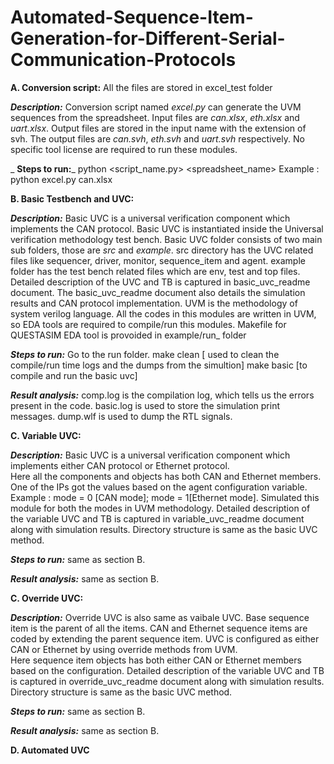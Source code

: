 # Automated-Sequence-Item-Generation-for-Different-Serial-Communication-Protocols

**A. Conversion script:** All the files are stored in excel_test folder

  _**Description:**_
    Conversion script named _excel.py_ can generate the UVM sequences from the spreadsheet.
    Input files are _can.xlsx_, _eth.xlsx_ and _uart.xlsx_.
    Output files are stored in the input name with the extension of svh. The output files are _can.svh_, _eth.svh_ and _uart.svh_ respectively.
    No specific tool license are required to run these modules.
    
_  **Steps to run:**_
    python <script_name.py> <spreadsheet_name>
    Example : python excel.py can.xlsx
  
**B. Basic Testbench and UVC:**

  _**Description:**_
     Basic UVC is  a universal verification component which implements the CAN protocol. Basic UVC is instantiated inside the Universal verification methodology test bench. 
     Basic UVC folder consists of two main sub folders, those are _src_ and _example_. src directory has the UVC related files like sequencer, driver, monitor, sequence_item and agent.
     example folder has the test bench related files which are env, test and top files. 
     Detailed description of the UVC and TB is captured in basic_uvc_readme document. The basic_uvc_readme document also details the simulation results and CAN protocol implementation.
     UVM is the methodology of system verilog language. All the codes in this modules are written in UVM, so EDA tools are required to compile/run this modules.
     Makefile for QUESTASIM EDA tool is provoided in example/run_ folder
     
  _**Steps to run:**_
      Go to the run folder. 
      make clean [ used to clean the compile/run time logs and the dumps from the simultion]
      make basic [to compile and run the basic uvc]
      
   _**Result analysis:**_
      comp.log is the compilation log, which tells us the errors present in the code.
      basic.log is used to store the simulation print messages.
      dump.wlf is used to dump the RTL signals.   

  **C. Variable UVC:**

  _**Description:**_
     Basic UVC is  a universal verification component which implements either CAN protocol or Ethernet protocol.  
     Here all the components and objects has both CAN and Ethernet members.
     One of the IPs got the values based on the agent configuration variable.
     Example : mode = 0 [CAN mode]; mode = 1[Ethernet mode].
     Simulated this module for both the modes in UVM methodology. 
     Detailed description of the variable UVC and TB is captured in variable_uvc_readme document along with simulation results. 
     Directory structure is same as the basic UVC method.
     
  _**Steps to run:**_ same as section B.
            
   _**Result analysis:**_ same as section B.

**C. Override UVC:**

  _**Description:**_
     Override UVC is also same as vaibale UVC. Base sequence item is the parent of all the items.
     CAN and Ethernet sequence items are coded by extending the parent sequence item.
     UVC is configured as either CAN or Ethernet by using override methods from UVM.  
     Here sequence item objects has both either CAN or Ethernet members based on the configuration.
     Detailed description of the variable UVC and TB is captured in override_uvc_readme document along with simulation results. 
     Directory structure is same as the basic UVC method.
     
  _**Steps to run:**_ same as section B.
            
   _**Result analysis:**_ same as section B. 

**D. Automated UVC**



  
  

  

  

  
